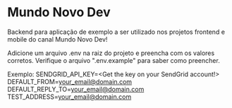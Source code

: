 # Mundo Novo Dev

Backend para aplicação de exemplo a ser utilizado nos projetos frontend e mobile do canal Mundo Novo Dev!

Adicione um arquivo .env na raiz do projeto e preencha com os valores corretos. Verifique o arquivo ".env.example" para saber como preencher.

Exemplo:
SENDGRID_API_KEY=<Get the key on your SendGrid account!>
DEFAULT_FROM=<your_email@domain.com>
DEFAULT_REPLY_TO=<your_email@domain.com>
TEST_ADDRESS=<your_email@domain.com>
